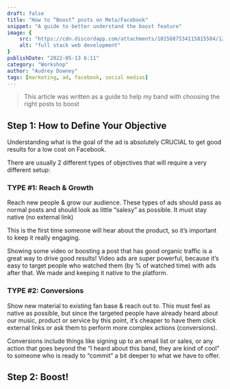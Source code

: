 ```yaml
---
draft: false
title: "How to “Boost” posts on Meta/Facebook"
snippet: "A guide to better understand the boost feature"
image: {
    src: "https://cdn.discordapp.com/attachments/1015687534115815504/1212691815828955146/elvann_abstract_illustration_of_social_media_feed_abstract_post_5a7e7b3d-c016-425d-9cb8-9241f2e9017e.png?ex=65f2c243&is=65e04d43&hm=22a338be4e84978d6d53eb82440bc387c1694b27dcad8f20877e135ff6588acd&",
    alt: "full stack web development"
}
publishDate: "2022-05-13 6:11"
category: "Workshop"
author: "Audrey Downey"
tags: [marketing, ad, facebook, social medias]
---
```


> This article was written as a guide to help my band with choosing the right posts to boost

## Step 1: How to Define Your Objective

Understanding what is the goal of the ad is absolutely CRUCIAL to get good results for a low cost on Facebook.

There are usually 2 different types of objectives that will require a very different setup:

### TYPE #1: Reach & Growth

Reach new people & grow our audience.  These types of ads should pass as normal posts and should look as little “salesy” as possible.  It must stay native (no external link)

This is the first time someone will hear about the product, so it’s important to keep it really engaging.

Showing some video or boosting a post that has good organic traffic is a great way to drive good results!  Video ads are super powerful, because it’s easy to target people who watched them (by % of watched time) with ads after that.  We made and keeping it native to the platform.

### TYPE #2:  Conversions

Show new material to existing fan base & reach out to.  This must feel as native as possible, but since the targeted people have already heard about our music, product or service by this point, it’s cheaper to have them click external links or ask them to perform more complex actions (conversions).

Conversions include things like signing up to an email list or sales, or any action that goes beyond the “I heard about this band, they are kind of cool” to someone who is ready to “commit” a bit deeper to what we have to offer.

## Step 2: Boost!